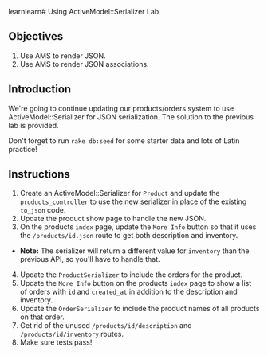 learnlearn# Using ActiveModel::Serializer Lab

## Objectives
  
  1. Use AMS to render JSON.
  2. Use AMS to render JSON associations.

## Introduction

We're going to continue updating our products/orders system to use
ActiveModel::Serializer for JSON serialization. The solution to the
previous lab is provided.

Don't forget to run `rake db:seed` for some starter data and lots of
Latin practice!

## Instructions

1. Create an ActiveModel::Serializer for `Product` and update the
   `products_controller` to use the new serializer in place of the
existing `to_json` code.
2. Update the product show page to handle the new JSON.
3. On the products `index` page, update the `More Info` button so that it
   uses the `/products/id.json` route to get both description and
inventory.
  * **Note:** The serializer will return a different value for
    `inventory` than the previous API, so you'll have to handle that.
4. Update the `ProductSerializer` to include the orders for the product.
5. Update the `More Info` button on the products `index` page to show a
   list of orders with `id` and `created_at` in addition to the
description and inventory.
6. Update the `OrderSerializer` to include the product names of all
   products on that order.
7. Get rid of the unused `/products/id/description` and
   `/products/id/inventory` routes.
8. Make sure tests pass!
